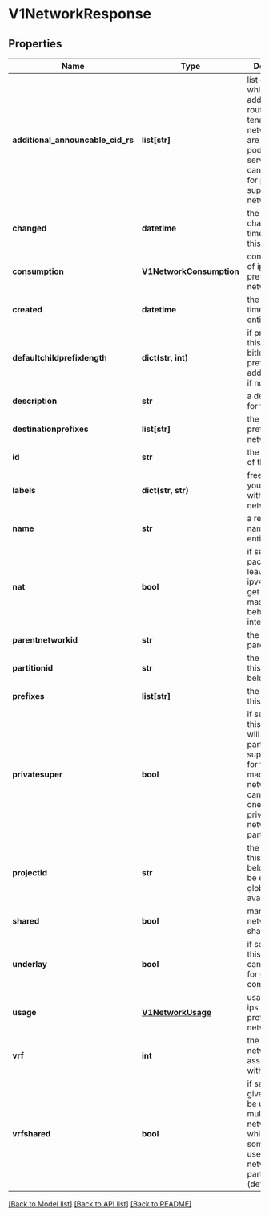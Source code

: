 # V1NetworkResponse

## Properties
Name | Type | Description | Notes
------------ | ------------- | ------------- | -------------
**additional_announcable_cid_rs** | **list[str]** | list of cidrs which are added to the route maps per tenant private network, these are typically pod- and service cidrs, can only be set for private super networks | [optional] 
**changed** | **datetime** | the last changed timestamp of this entity | [optional] 
**consumption** | [**V1NetworkConsumption**](V1NetworkConsumption.md) | consumption of ips and prefixes in this network | 
**created** | **datetime** | the creation time of this entity | [optional] 
**defaultchildprefixlength** | **dict(str, int)** | if privatesuper, this defines the bitlen of child prefixes per addressfamily if not nil | [optional] 
**description** | **str** | a description for this entity | [optional] 
**destinationprefixes** | **list[str]** | the destination prefixes of this network | 
**id** | **str** | the unique ID of this entity | 
**labels** | **dict(str, str)** | free labels that you associate with this network. | [optional] 
**name** | **str** | a readable name for this entity | [optional] 
**nat** | **bool** | if set to true, packets leaving this ipv4 network get masqueraded behind interface ip | 
**parentnetworkid** | **str** | the id of the parent network | [optional] 
**partitionid** | **str** | the partition this network belongs to | [optional] 
**prefixes** | **list[str]** | the prefixes of this network | 
**privatesuper** | **bool** | if set to true, this network will serve as a partition&#39;s super network for the internal machine networks,there can only be one privatesuper network per partition | 
**projectid** | **str** | the project id this network belongs to, can be empty if globally available | [optional] 
**shared** | **bool** | marks a network as shareable. | [optional] 
**underlay** | **bool** | if set to true, this network can be used for underlay communication | 
**usage** | [**V1NetworkUsage**](V1NetworkUsage.md) | usage of IPv4 ips and prefixes in this network | 
**vrf** | **int** | the vrf this network is associated with | [optional] 
**vrfshared** | **bool** | if set to true, given vrf can be used by multiple networks, which is sometimes useful for network partitioning (default: false) | [optional] 

[[Back to Model list]](../README.md#documentation-for-models) [[Back to API list]](../README.md#documentation-for-api-endpoints) [[Back to README]](../README.md)


